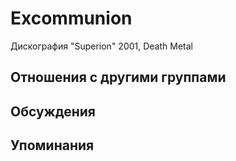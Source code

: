 # Excommunion

Дискография
"Superion" 2001, Death Metal

## Отношения с другими группами


## Обсуждения


## Упоминания

